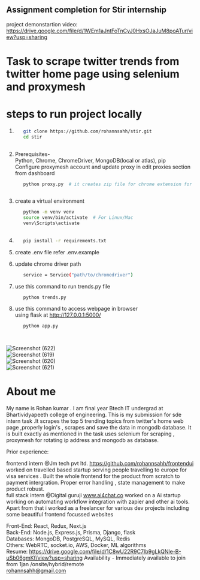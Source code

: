 ## Assignment completion for Stir internship  
   project demonstartion video: https://drive.google.com/file/d/1WEm1aJntFoTnCyJ0HxsOJaJuM8poATur/view?usp=sharing    
       
# Task to scrape twitter trends from twitter home page using selenium and proxymesh  
  
# steps to run project locally  
1. ```bash  
      git clone https://github.com/rohannsahh/stir.git  
      cd stir  
  
2.  Prerequisites-  
    Python,  Chrome, ChromeDriver, MongoDB(local or atlas), pip  
    Configure proxymesh account and update proxy in edit proxies section from dashboard  
    ```bash   
       python proxy.py  # it creates zip file for chrome extension for setting up proxy in selenium   
        
3. create a virtual environment  
   ```bash  
      python -m venv venv  
      source venv/bin/activate  # For Linux/Mac  
      venv\Scripts\activate        
  
3. ```bash  
      pip install -r requirements.txt  

4. create .env file refer .env.example   
  
5. update chrome driver path  
    ```bash  
       service = Service("path/to/chromedriver")  

6.  use this command to run trends.py file  
    ```bash  
       python trends.py  

7. use this command to access webpage in browser  
   using flask at http://127.0.0.1:5000/  
   ```bash  
      python app.py      

         
![Screenshot (622)](https://github.com/user-attachments/assets/75203700-e79c-4c99-9abb-2411c0f50b11)  
![Screenshot (619)](https://github.com/user-attachments/assets/59114161-daf0-4f14-8ed9-55b54da543e9)  
![Screenshot (620)](https://github.com/user-attachments/assets/dd6b8ce0-7cb9-44ec-bd51-b799e4f0174e)  
![Screenshot (621)](https://github.com/user-attachments/assets/091f53c5-511e-4aa6-92ce-fa50262ad04a)  


# About me   
My name is Rohan kumar . I am final year Btech IT undergrad at Bhartividyapeeth college of engineering. This is my submission for sde intern task .It scrapes the top 5 trending topics from twitter's home web page ,properly login's , scrapes and save the data in mongodb database. It is built exactly as mentioned in the task uses selenium for scraping , proxymesh for rotating ip address and mongodb as database.    
  
Prior experience:    
  
frontend intern @Jm tech pvt ltd. https://github.com/rohannsahh/frontendui     
worked on travelled based startup serving people travelling to europe for visa services . Built the whole frontend for the product from scratch to payment intergration. Proper error handling , state management to make product robust.      
full stack intern @Digital guruji www.ai4chat.co worked on a Ai startup working on automating workflow integration with zapier and other ai tools.    
Apart from that i worked as a freelancer for various dev projects including some beautiful frontend focussed websites    
  
Front-End: React, Redux, Next.js    
Back-End: Node.js, Express.js, Prisma, Django, flask    
Databases: MongoDB, PostgreSQL, MySQL, Redis    
Others: WebRTC, socket.io, AWS, Docker, ML algorithms      
Resume: https://drive.google.com/file/d/1C8wU22R9C7Ib9gLkQNle-B-uSb06gmKf/view?usp=sharing
Availability - Immediately available to join from 1jan /onsite/hybrid/remote  
rohannsahh@gmail.com  
  
  
